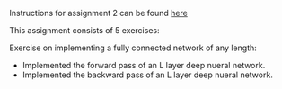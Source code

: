 Instructions for assignment 2 can be found [here](https://github.com/wei-ann-Github/Stanford_CS231n_CNN/tree/master/assignment2)

This assignment consists of 5 exercises:

Exercise on implementing a fully connected network of any length:
* Implemented the forward pass of an L layer deep nueral network.
* Implemented the backward pass of an L layer deep nueral network.